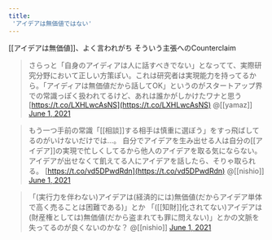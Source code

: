 ```yaml
---
title:
 'アイデアは無価値ではない'
---
```


[[アイデアは無価値]]、よく言われがち
そういう主張へのCounterclaim

>  さらっと「自身のアイディアは人に話すべきでない」となってて、実際研究分野において正しい方策ぽい。これは研究者は実現能力を持ってるから。「アイディアは無価値だから話してOK」というのがスタートアップ界での常識っぽく扱われてるけど、あれは誰かがしかけたワナと思う[https://t.co/LXHLwcAsNS](https://t.co/LXHLwcAsNS)
>  	@[[yamaz]] [June 1, 2021](https://twitter.com/yamaz/status/1399527726642388992?ref_src=twsrc%5Etfw)

>  もう一つ手前の常識「[[相談]]する相手は慎重に選ぼう」をすっ飛ばしてるのがいけないだけでは…。
>  自分でアイデアを生み出せる人は自分の[[アイデア]]の実現で忙しくしてるから他人のアイデアを取る気にならない。アイデアが出せなくて飢えてる人にアイデアを話したら、そりゃ取られる。 [https://t.co/vd5DPwdRdn](https://t.co/vd5DPwdRdn)
>  	@[[nishio]] [June 1, 2021](https://twitter.com/nishio/status/1399577858268270593?ref_src=twsrc%5Etfw)

>  「(実行力を伴わない)アイデアは(経済的には)無価値(だからアイデア単体で高く売ることは困難である)」とか
>  「([[知財]]化されてない)アイデアは(財産権としては)無価値(だから盗まれても罪に問えない)」とかの文脈を失ってるのが良くないのかな？
>  	@[[nishio]] [June 1, 2021](https://twitter.com/nishio/status/1399580114719936518?ref_src=twsrc%5Etfw)
